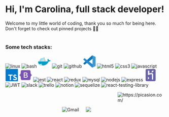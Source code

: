 <h1>Hi, I'm Carolina, full stack developer!</h1>
Welcome to my little world of coding, thank you so much for being here. <br/>
Don't forget to check out pinned projects 👩‍💻 <br/>
<div>

<div style="display: inline_block"><br>
<h3>Some tech stacks:</h3>
  <p align="left">
<img src="https://cdn.icon-icons.com/icons2/195/PNG/256/OS_Linux_23399.png" alt="linux" width="40" height="40" />
<img src="https://user-images.githubusercontent.com/60375231/160279017-5fcbe9da-2aee-4a90-a3e9-bcd5deff9a1e.png" alt="bash" width="40" height="40" />
<img src="https://raw.githubusercontent.com/devicons/devicon/master/icons/docker/docker-plain.svg" alt="Docker" width="40" height="40" />
<img src="https://cdn.icon-icons.com/icons2/2107/PNG/512/file_type_git_icon_130581.png" alt="git" width="40" height="40"/> 
<img src="https://github.com/fluidicon.png" alt="github" width="40" height="40"/>
<img src="https://raw.githubusercontent.com/devicons/devicon/master/icons/vscode/vscode-original.svg" alt="vscode" width="40" height="40" />
<img src="https://cdn.icon-icons.com/icons2/2107/PNG/512/file_type_html_icon_130541.png" alt="html5" width="40" height="40"/> 
<img src="https://cdn.icon-icons.com/icons2/2107/PNG/512/file_type_css_icon_130661.png" alt="css3" width="40" height="40"/> 
<img src="https://cdn.icon-icons.com/icons2/2108/PNG/512/javascript_icon_130900.png" alt="javascript" width="40" height="40"/>
<img src="https://raw.githubusercontent.com/devicons/devicon/master/icons/typescript/typescript-plain.svg" alt="typescript" width="40" height="40" />
  <img src="https://raw.githubusercontent.com/devicons/devicon/master/icons/bootstrap/bootstrap-plain.svg" alt="Bootstrap" width="40" height="40" />
<img src="https://cdn.icon-icons.com/icons2/2107/PNG/512/file_type_jest_icon_130514.png" alt="jest" width="40" height="40"/>
<img src="https://cdn.icon-icons.com/icons2/2415/PNG/512/react_original_logo_icon_146374.png" alt="react" width="40" height="40"/> 
<img src="https://cdn.icon-icons.com/icons2/2415/PNG/512/redux_original_logo_icon_146365.png" alt="redux" width="40" height="40"/> 
<img src="https://cdn.icon-icons.com/icons2/2415/PNG/512/mysql_plain_logo_icon_146414.png" alt="mysql" width="40" height="40"/> 
<!-- <img src="https://cdn.icon-icons.com/icons2/2415/PNG/512/mongodb_original_logo_icon_146424.png" alt="mongodb" width="40" height="40"/>  -->
<img src="https://cdn.icon-icons.com/icons2/2415/PNG/512/nodejs_plain_logo_icon_146409.png" alt="nodejs" width="40" height="40"/>

<img src="https://expressjs.com/images/favicon.png" alt="express" width="40" height="40"/> 
<img src="https://raw.githubusercontent.com/devicons/devicon/master/icons/heroku/heroku-plain.svg" alt="heroku" width="40" height="40" />
<!-- <img src="https://cdn.icon-icons.com/icons2/112/PNG/512/python_18894.png" alt="Python" width="40" height="40" /> -->
  <img src="https://jwt.io/img/pic_logo.svg" alt="JWT" width="40" height="40" />
  <img height="40" width="40" src="https://cdn.icon-icons.com/icons2/2108/PNG/128/slack_icon_130829.png" alt="slack">
  <img height="40" width="40" src="https://cdn.icon-icons.com/icons2/836/PNG/128/Trello_icon-icons.com_66775.png" alt="trello">
  <img height="40" width="40" src="https://www.notion.so/front-static/favicon.ico" alt="notion">
<img src="https://sequelize.org/img/logo.svg" alt="sequelize" width="40" height="40" />
 <img src="https://user-images.githubusercontent.com/80691766/134706033-799f21ca-b461-4c2d-8a03-417b134cc8dd.png" alt="react-testing-library" width="40" height="40"/>
<!-- <img src="https://raw.githubusercontent.com/devicons/devicon/master/icons/postgresql/postgresql-plain.svg" alt="postgresql" width="40" height="40" /> -->
</p>
  
  <a href="https://picasion.com/"><img align="right" src="https://i.picasion.com/pic91/dcf1f8b761cdfb472e271967f0142075.gif" width="150" height="150" border="0" alt="https://picasion.com/" /></a><br />
 </div>
  
## 
  
<div>
 <a href="https://www.linkedin.com/in/carolinapereiradacosta/" target="_blank"><img align="right" src="https://img.shields.io/badge/-LinkedIn-%230077B5?style=for-the-badge&logo=linkedin&logoColor=white"  width="100px" target="_blank"></a>
<a href="mailto:carolinadacosta1997@gmail.com">
    <img src="https://img.shields.io/badge/-Gmail-c14438?style=flat-square&logo=Gmail&logoColor=white" title="Send me an email" align="right" alt="Gmail" width="75px">
</a>
